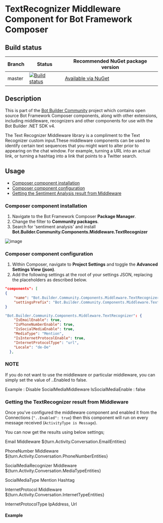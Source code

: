 # TextRecognizer Middleware Component for Bot Framework Composer

## Build status
| Branch | Status | Recommended NuGet package version |
| ------ | ------ | ------ |
| master | [![Build status](https://ci.appveyor.com/api/projects/status/b9123gl3kih8x9cb?svg=true)](https://ci.appveyor.com/project/garypretty/botbuilder-community) | [Available via NuGet](https://www.nuget.org/packages/Bot.Builder.Community.Components.Handoff.LivePerson/) |

## Description

This is part of the [Bot Builder Community](https://github.com/botbuildercommunity) project which contains open source Bot Framework Composer components, along with other extensions, including middleware, recognizers and other components for use with the Bot Builder .NET SDK v4.

The Text Recognizer Middleware library is a compliment to the Text Recognizer custom input.These middleware components can be used to identify certain text sequences that you might want to alter prior to appearing on the chat window. For example, turning a URL into an actual link, or turning a hashtag into a link that points to a Twitter search.

## Usage

* [Composer component installation](#composer-component-installation)
* [Composer component configuration](#composer-component-configuration)
* [Getting the Sentiment Analysis result from Middleware](#getting-the-sentiment-analysis-result-from-middleware)

### Composer component installation

1. Navigate to the Bot Framework Composer **Package Manager**.
2. Change the filter to **Community packages**.
3. Search for 'sentiment analysis' and install **Bot.Builder.Community.Components.Middleware.TextRecognizer**

![image](https://user-images.githubusercontent.com/16351038/118396250-075dcb80-b692-11eb-8784-88aafc4e8124.png)

### Composer component configuration

1. Within Composer, navigate to **Project Settings** and toggle the **Advanced Settings View (json)**.
2. Add the following settings at the root of your settings JSON, replacing the placeholders as described below.

```json
"components": [
{
    "name": "Bot.Builder.Community.Components.Middleware.TextRecognizer",
    "settingsPrefix": "Bot.Builder.Community.Components.Middleware.TextRecognizer"
}

"Bot.Builder.Community.Components.Middleware.TextRecognizer": {
    "IsEmailEnable": true,
    "IsPhoneNumberEnable": true,
    "IsSocialMediaEnable": true,
    "MediaType": "Mention",
    "IsInternetProtocolEnable": true,
    "InternetProtocolType": "url",
    "Locale": "de-De"
  },

```

### NOTE
If you do not want to use the middleware or particular middleware, you can simply set the value of ..Enabled to false.

Example : Disable SocialMediaMiddleware
IsSocialMediaEnable : false


### Getting the TextRecognizer result from Middleware

Once you've configured the middleware component and enabled it from the Connections (`"..Enabled": true`) then this component will run on every message received (`ActivityType is Message`). 

You can now get the results using below settings;

Email Middleware
${turn.Activity.Conversation.EmailEntities}

PhoneNumber Middleware
${turn.Activity.Conversation.PhoneNumberEntities}

SocialMediaRecognizer Middleware
${turn.Activity.Conversation.MediaTypeEntities}

SocialMediaType
Mention
Hashtag

InternetProtocol Middleware
${turn.Activity.Conversation.InternetTypeEntities}

InternetProtocolType
IpAddress,
Url

#### Example
